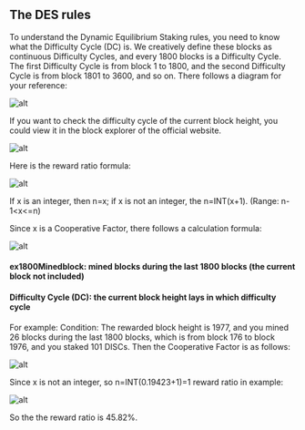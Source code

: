 ## The DES rules

To understand the Dynamic Equilibrium Staking rules, you need to know what the Difficulty Cycle (DC) is. We creatively define these blocks as continuous Difficulty Cycles, and every 1800 blocks is a Difficulty Cycle. The first Difficulty Cycle is from block 1 to 1800, and the second Difficulty Cycle is from block 1801 to 3600, and so on. There follows a diagram for your reference:

![alt](https://github.com/diskcoin-apps-team/wiki/blob/master/Docs/image/DC.png?raw=true)

If you want to check the difficulty cycle of the current block height, you could view it in the block explorer of the official website.

![alt](https://github.com/diskcoin-apps-team/wiki/blob/master/Docs/image/ViewDC.png?raw=true)


Here is the reward ratio formula: 

![alt](https://github.com/diskcoin-apps-team/wiki/blob/master/Docs/image/RewardRatioFormula.png?raw=true)



If x is an integer, then n=x; if x is not an integer, the n=INT(x+1).  (Range: n-1<x<=n)

Since x is a Cooperative Factor, there follows a calculation formula:

![alt](https://github.com/diskcoin-apps-team/wiki/blob/master/Docs/image/CooperativeFactorFormula.png?raw=true)



#### ex1800Minedblock: mined blocks during the last 1800 blocks (the current block not included) 

#### Difficulty Cycle (DC): the current block height lays in which difficulty cycle


For example: 
Condition: The rewarded block height is 1977, and you mined 26 blocks during the last 1800 blocks, which is from block 176 to block 1976, and you staked 101 DISCs. Then the Cooperative Factor is as follows: 

![alt](https://github.com/diskcoin-apps-team/wiki/blob/master/Docs/image/CooperativeFactorInExample.png?raw=true)

Since x is not an integer, so n=INT(0.19423+1)=1
reward ratio in example:

![alt](https://github.com/diskcoin-apps-team/wiki/blob/master/Docs/image/RewardRatioInExample.png?raw=true)

So the the reward ratio is 45.82%.
